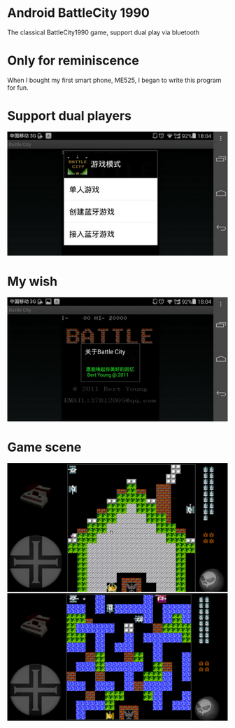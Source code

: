 # Android BattleCity 1990
The classical BattleCity1990 game,  support dual play via bluetooth

# Only for reminiscence
When I bought my first smart phone, ME525, I began to write this program for fun.

# Support dual players
![image](dual.png)

# My wish
![image](about.png)

# Game scene
![image](game1.png)
![image](game2.png)
